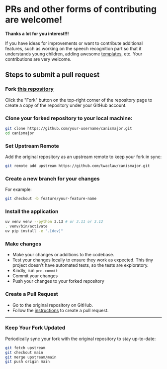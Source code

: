 # PRs and other forms of contributing are welcome!

**Thanks a lot for you interest!!!**

If you have ideas for improvements or want to contribute additional features, such as working on the speech recognition part so that it understands young children, adding awesome [templates](./templates/), etc. Your contributions are very welcome.

## Steps to submit a pull request

### Fork [this repository](https://github.com/twaclaw/canismajor.git)

Click the "Fork" button on the top-right corner of the repository page to create a copy of the repository under your GitHub account.

### Clone your forked repository to your local machine:

```bash
git clone https://github.com/your-username/canismajor.git
cd canismajor
```

### Set Upstream Remote

Add the original repository as an upstream remote to keep your fork in sync:

```bash
git remote add upstream https://github.com/twaclaw/canismajor.git
```

### Create a new branch for your changes

For example:

```bash
git checkout -b feature/your-feature-name
```

### Install the application

```bash
uv venv venv --python 3.13 # or 3.11 or 3.12
. venv/bin/activate
uv pip install -e ".[dev]"
```

### Make changes

- Make your changes or additions to the codebase.
- Test your changes locally to ensure they work as expected. This tiny project doesn't have automated tests, so the tests are exploratory.
- Kindly, run `pre-commit`
- Commit your changes
- Push your changes to your forked repository

### Create a Pull Request

- Go to the original repository on GitHub.
- Follow the [instructions](https://docs.github.com/en/pull-requests/collaborating-with-pull-requests/proposing-changes-to-your-work-with-pull-requests/creating-a-pull-request) to create a pull request.

---

### Keep Your Fork Updated

Periodically sync your fork with the original repository to stay up-to-date:

```bash
git fetch upstream
git checkout main
git merge upstream/main
git push origin main
```
